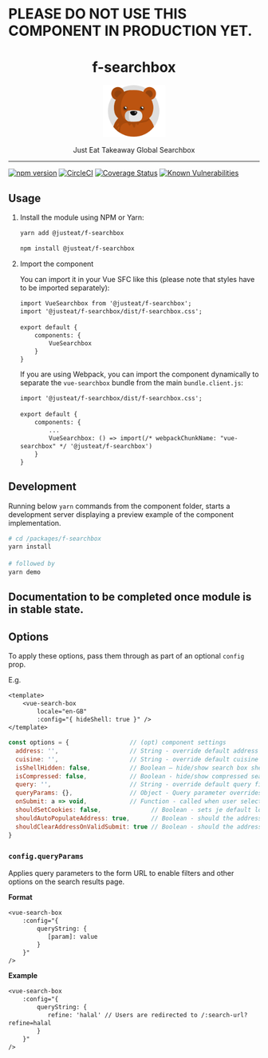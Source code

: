 # PLEASE DO NOT USE THIS COMPONENT IN PRODUCTION YET.

<div align="center">
  <h1>f-searchbox</h1>

  <img width="125" alt="Fozzie Bear" src="../../bear.png" />

  <p>Just Eat Takeaway Global Searchbox</p>
</div>

---

[![npm version](https://badge.fury.io/js/%40justeat%2Ff-searchbox.svg)](https://badge.fury.io/js/%40justeat%2Ff-searchbox)
[![CircleCI](https://circleci.com/gh/justeat/fozzie-components.svg?style=svg&circle-token=4c77c1990b98c8e06e01b497bc80f376346f609d)](https://circleci.com/gh/justeat/workflows/fozzie-components)
[![Coverage Status](https://coveralls.io/repos/github/justeat/f-searchbox/badge.svg)](https://coveralls.io/github/justeat/f-searchbox)
[![Known Vulnerabilities](https://snyk.io/test/github/justeat/f-searchbox/badge.svg?targetFile=package.json)](https://snyk.io/test/github/justeat/f-searchbox?targetFile=package.json)


## Usage

1.  Install the module using NPM or Yarn:

    ```bash
    yarn add @justeat/f-searchbox
    ```

    ```bash
    npm install @justeat/f-searchbox
    ```

2.  Import the component

    You can import it in your Vue SFC like this (please note that styles have to be imported separately):

    ```
    import VueSearchbox from '@justeat/f-searchbox';
    import '@justeat/f-searchbox/dist/f-searchbox.css';

    export default {
        components: {
            VueSearchbox
        }
    }
    ```

    If you are using Webpack, you can import the component dynamically to separate the `vue-searchbox` bundle from the main `bundle.client.js`:

    ```
    import '@justeat/f-searchbox/dist/f-searchbox.css';

    export default {
        components: {
            ...
            VueSearchbox: () => import(/* webpackChunkName: "vue-searchbox" */ '@justeat/f-searchbox')
        }
    }

    ```

## Development

Running below `yarn` commands from the component folder, starts a development
server displaying a preview example of the component implementation.

```bash
# cd /packages/f-searchbox
yarn install

# followed by
yarn demo
```

## Documentation to be completed once module is in stable state.

## Options

To apply these options, pass them through as part of an optional `config` prop.

E.g.

```vue
<template>
    <vue-search-box
        locale="en-GB"
        :config="{ hideShell: true }" />
</template>
```

```js
const options = {                 // (opt) component settings
  address: '',                    // String - override default address field value
  cuisine: '',                    // String - override default cuisine field value
  isShellHidden: false,           // Boolean – hide/show search box shell
  isCompressed: false,            // Boolean - hide/show compressed searchbox
  query: '',                      // String - override default query field value
  queryParams: {},                // Object - Query parameter overrides as key value pairs
  onSubmit: a => void,            // Function - called when user selected a valid address, prevents form submit
  shouldSetCookies: false,              // Boolean - sets je default location cookies
  shouldAutoPopulateAddress: true,      // Boolean - should the address value be auto-populated?
  shouldClearAddressOnValidSubmit: true // Boolean - should the address be cleared when a valid form is submitted?
}
```

### `config.queryParams`

Applies query parameters to the form URL to enable filters and other options on the search results page.

**Format**

```vue
<vue-search-box
    :config="{
        queryString: {
           [param]: value
        }
    }"
/>
```

**Example**


```vue
<vue-search-box
    :config="{
        queryString: {
           refine: 'halal' // Users are redirected to /:search-url?refine=halal
        }
    }"
/>
```
